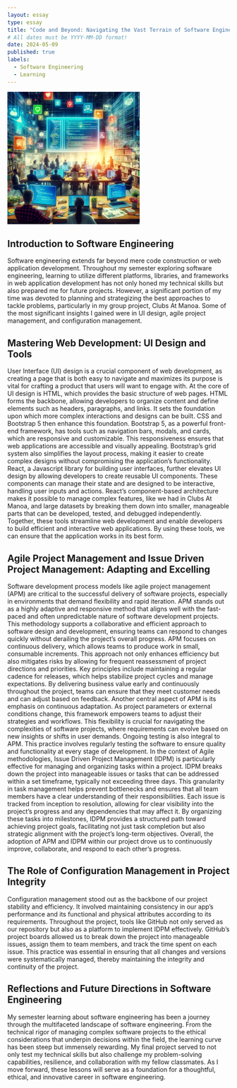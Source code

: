 ```yaml
---
layout: essay
type: essay
title: "Code and Beyond: Navigating the Vast Terrain of Software Engineering"
# All dates must be YYYY-MM-DD format!
date: 2024-05-09
published: true
labels:
  - Software Engineering
  - Learning
---
```


<img width="300px" class="float-start pe-3" src="../img/ICS314/reflectingonSE.webp">

## Introduction to Software Engineering
Software engineering extends far beyond mere code construction or web application development. Throughout my semester exploring software engineering, learning to utilize different platforms, libraries, and frameworks in web application development has not only honed my technical skills but also prepared me for future projects. However, a significant portion of my time was devoted to planning and strategizing the best approaches to tackle problems, particularly in my group project, Clubs At Manoa. Some of the most significant insights I gained were in UI design, agile project management, and configuration management.
## Mastering Web Development: UI Design and Tools
User Interface (UI) design is a crucial component of web development, as creating a page that is both easy to navigate and maximizes its purpose is vital for crafting a product that users will want to engage with. At the core of UI design is HTML, which provides the basic structure of web pages. HTML forms the backbone, allowing developers to organize content and define elements such as headers, paragraphs, and links. It sets the foundation upon which more complex interactions and designs can be built. CSS and Bootstrap 5 then enhance this foundation. Bootstrap 5, as a powerful front-end framework, has tools such as navigation bars, modals, and cards, which are responsive and customizable. This responsiveness ensures that web applications are accessible and visually appealing. Bootstrap’s grid system also simplifies the layout process, making it easier to create complex designs without compromising the application’s functionality. React, a Javascript library for building user interfaces, further elevates UI design by allowing developers to create reusable UI components. These components can manage their state and are designed to be interactive, handling user inputs and actions. React’s component-based architecture makes it possible to manage complex features, like we had in Clubs At Manoa, and large datasets by breaking them down into smaller, manageable parts that can be developed, tested, and debugged independently. Together, these tools streamline web development and enable developers to build efficient and interactive web applications. By using these tools, we can ensure that the application works in its best form.
## Agile Project Management and Issue Driven Project Management: Adapting and Excelling
Software development process models like agile project management (APM) are critical to the successful delivery of software projects, especially in environments that demand flexibility and rapid iteration. APM stands out as a highly adaptive and responsive method that aligns well with the fast-paced and often unpredictable nature of software development projects. This methodology supports a collaborative and efficient approach to software design and development, ensuring teams can respond to changes quickly without derailing the project’s overall progress. APM focuses on continuous delivery, which allows teams to produce work in small, consumable increments. This approach not only enhances efficiency but also mitigates risks by allowing for frequent reassessment of project directions and priorities. Key principles include maintaining a regular cadence for releases, which helps stabilize project cycles and manage expectations. By delivering business value early and continuously throughout the project, teams can ensure that they meet customer needs and can adjust based on feedback. Another central aspect of APM is its emphasis on continuous adaptation. As project parameters or external conditions change, this framework empowers teams to adjust their strategies and workflows. This flexibility is crucial for navigating the complexities of software projects, where requirements can evolve based on new insights or shifts in user demands. Ongoing testing is also integral to APM. This practice involves regularly testing the software to ensure quality and functionality at every stage of development. In the context of Agile methodologies, Issue Driven Project Management (IDPM) is particularly effective for managing and organizing tasks within a project. IDPM breaks down the project into manageable issues or tasks that can be addressed within a set timeframe, typically not exceeding three days. This granularity in task management helps prevent bottlenecks and ensures that all team members have a clear understanding of their responsibilities. Each issue is tracked from inception to resolution, allowing for clear visibility into the project’s progress and any dependencies that may affect it. By organizing these tasks into milestones, IDPM provides a structured path toward achieving project goals, facilitating not just task completion but also strategic alignment with the project’s long-term objectives. Overall, the adoption of APM and IDPM within our project drove us to continuously improve, collaborate, and respond to each other’s progress.
## The Role of Configuration Management in Project Integrity
Configuration management stood out as the backbone of our project stability and efficiency. It involved maintaining consistency in our app’s performance and its functional and physical attributes according to its requirements. Throughout the project, tools like GitHub not only served as our repository but also as a platform to implement IDPM effectively. GitHub’s project boards allowed us to break down the project into manageable issues, assign them to team members, and track the time spent on each issue. This practice was essential in ensuring that all changes and versions were systematically managed, thereby maintaining the integrity and continuity of the project.
## Reflections and Future Directions in Software Engineering
My semester learning about software engineering has been a journey through the multifaceted landscape of software engineering. From the technical rigor of managing complex software projects to the ethical considerations that underpin decisions within the field, the learning curve has been steep but immensely rewarding. My final project served to not only test my technical skills but also challenge my problem-solving capabilities, resilience, and collaboration with my fellow classmates. As I move forward, these lessons will serve as a foundation for a thoughtful, ethical, and innovative career in software engineering.
